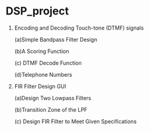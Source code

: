 # DSP_project

1. Encoding and Decoding Touch-tone (DTMF) signals
   
   (a)Simple Bandpass Filter Design

   (b)A Scoring Function

   (c) DTMF Decode Function

   (d)Telephone Numbers

2. FIR Filter Design GUI

   (a)Design Two Lowpass Filters

   (b)Transition Zone of the LPF

   (c) Design FIR Filter to Meet Given Specifications
